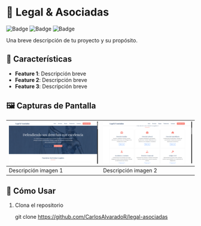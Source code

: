 # 🚀 Legal & Asociadas

![Badge](https://img.shields.io/badge/HTML5-E34F26?style=for-the-badge&logo=html5&logoColor=white)
![Badge](https://img.shields.io/badge/CSS3-1572B6?style=for-the-badge&logo=css3&logoColor=white)
![Badge](https://img.shields.io/badge/JavaScript-F7DF1E?style=for-the-badge&logo=javascript&logoColor=black)

Una breve descripción de tu proyecto y su propósito.

## 📌 Características

- **Feature 1**: Descripción breve
- **Feature 2**: Descripción breve
- **Feature 3**: Descripción breve

## 🖼️ Capturas de Pantalla

| ![Captura 1](/assets/inicio.png) | ![Captura 2](/assets/servicios.png) |
|-------------------------------|-------------------------------|
| Descripción imagen 1          | Descripción imagen 2          |

## 🚀 Cómo Usar

1. Clona el repositorio

    git clone https://github.com/CarlosAlvaradoR/legal-asociadas